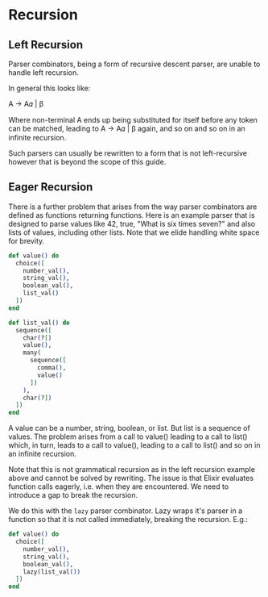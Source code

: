 # Recursion

## Left Recursion

Parser combinators, being a form of recursive descent parser, are unable to
handle left recursion.

In general this looks like:

A → A𝛼 | β

Where non-terminal A ends up being substituted for itself before any token
can be matched, leading to A → A𝛼 | β again, and so on and so on in an
infinite recursion.

Such parsers can usually be rewritten to a form that is not left-recursive
however that is beyond the scope of this guide.

## Eager Recursion

There is a further problem that arises from the way parser combinators are
defined as functions returning functions. Here is an example parser that
is designed to parse values like 42, true, "What is six times seven?" and also
lists of values, including other lists. Note that we elide handling white
space for brevity.

```elixir
def value() do
  choice([
    number_val(),
    string_val(),
    boolean_val(),
    list_val()
  ])
end

def list_val() do
  sequence([
    char(?[)
    value(),
    many(
      sequence([
        comma(),
        value()
      ])
    ),
    char(?])
  ])
end
```

A value can be a number, string, boolean, or list. But list is a sequence of
values. The problem arises from a call to value() leading to a call to list()
which, in turn, leads to a call to value(), leading to a call to list() and
so on in an infinite recursion.

Note that this is not grammatical recursion as in the left recursion example
above and cannot be solved by rewriting. The issue is that Elixir evaluates
function calls eagerly, i.e. when they are encountered. We need to introduce
a gap to break the recursion.

We do this with the `lazy` parser combinator. Lazy wraps it's parser in a
function so that it is not called immediately, breaking the recursion. E.g.:

```elixir
def value() do
  choice([
    number_val(),
    string_val(),
    boolean_val(),
    lazy(list_val())
  ])
end
```
